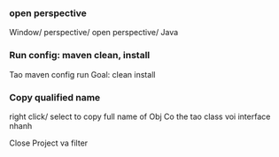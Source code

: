 ### open perspective

Window/ perspective/ open perspective/ Java

### Run config: maven clean, install

Tao maven config run
Goal: clean install

### Copy qualified name

right click/ select to copy full name of Obj
Co the tao class voi interface nhanh

Close Project va filter
